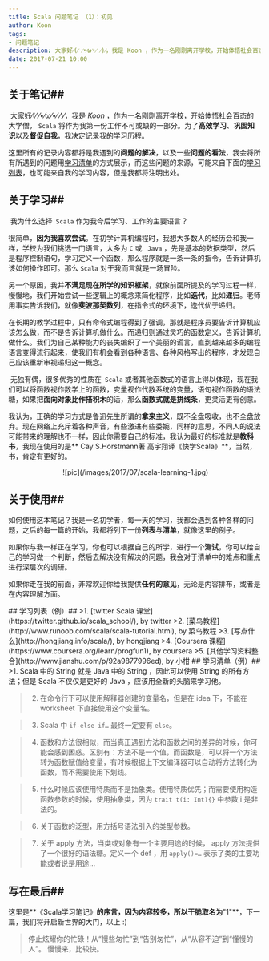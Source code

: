 ```yaml
---
title: Scala 问题笔记 （1）：初见
author: Koon
tags:
- 问题笔记
description: 大家好⁄(⁄ ⁄•⁄ω⁄•⁄ ⁄)⁄，我是 Koon ，作为一名刚刚离开学校，开始体悟社会百态的大学僧， Scala 将作为我第一份工作不可或缺的一部分。为了高效学习、巩固知识以及督促自我，我决定记录我的学习历程。
date: 2017-07-21 10:00
---
```


## 关于笔记##

​   大家好⁄(⁄ ⁄•⁄ω⁄•⁄ ⁄)⁄，我是 *Koon* ，作为一名刚刚离开学校，开始体悟社会百态的大学僧， `Scala` 将作为我第一份工作不可或缺的一部分。为了**高效学习**、**巩固知识**以及**督促自我**，我决定记录我的学习历程。

​   这里所有的记录内容都将是我遇到的**问题的解决**，以及一些**问题的看法**，我会将所有所遇到的问题用[学习清单](#jump-to-detail)的方式展示，而这些问题的来源，可能来自下面的[学习列表](#jump-to-list)，也可能来自我的学习内容，但是我都将注明出处。


## 关于学习##

​   我为什么选择` Scala` 作为我今后学习、工作的主要语言？

​   很简单，**因为我喜欢尝试**。在初学计算机编程时，我想大多数人的经历会和我一样，学校为我们挑选一门语言，大多为  `C`  或 ` Java` ，先是基本的数据类型，然后是程序控制语句，学习定义一个函数，那么程序就是一条一条的指令，告诉计算机该如何操作即可。那么 `Scala` 对于我而言就是一场冒险。

​   另一个原因，我并**不满足现在所学的知识框架**，就像前面所提及的学习过程一样，慢慢地，我们开始尝试一些逻辑上的概念来简化程序，比如**迭代**，比如**递归**。老师用事实告诉我们，就像**斐波那契数列**，在指令式的环境下，迭代优于递归。

​   在长期的教学过程中，只有命令式编程得到了强调，那就是程序员要告诉计算机应该怎么做，而不是告诉计算机做什么。而递归则通过灵巧的函数定义，告诉计算机做什么。我们为自己某种能力的丧失编织了一个美丽的谎言，直到越来越多的编程语言变得流行起来，使我们有机会看到各种语言、各种风格写出的程序，才发现自己应该重新审视递归这一概念。

​   无独有偶，很多优秀的性质在` Scala` 或者其他函数式的语言上得以体现，现在我们可以将函数视作数学上的函数，变量视作代数系统的变量，语句视作函数的语法糖，如果把**面向对象比作搭积木**的话，那么**函数式就是拼线条**，更灵活更有创意。

​   我认为，正确的学习方式是鲁迅先生所谓的**拿来主义**，既不全盘吸收，也不全盘放弃。现在网络上充斥着各种声音，有些激进有些委婉，同样的意思，不同人的说法可能带来的理解也不一样，因此你需要自己的标准，我认为最好的标准就是**教科书**，我现在使用的是** Cay S.Horstmann著 高宇翔译《快学Scala》**，当然，书，肯定有更好的。
<center>
​   ![pic](/images/2017/07/scala-learning-1.jpg)
</center>


## 关于使用##

​   如何使用这本笔记？我是一名初学者，每一天的学习，我都会遇到各种各样的问题，之后的每一篇的开始，我都将列下一份**列表**与**清单**，就像这里的例子。

​   如果你与我一样正在学习，你也可以根据自己的所学，进行一个**测试**，你可以给自己的学习做一个判断，然后去解决没有解决的问题，我会对于清单中的难点和重点进行深层次的调研。

​   如果你走在我的前面，非常欢迎你给我提供**任何的意见**，无论是内容排布，或者是在内容理解方面。


<span id="jump-to-list">
## 学习列表（例）##
</span>
>1. [twitter Scala 课堂](https://twitter.github.io/scala_school/), by twitter
>2. [菜鸟教程](http://www.runoob.com/scala/scala-tutorial.html), by 菜鸟教程
>3. [写点什么](http://hongjiang.info/scala/), by hongjiang
>4. [Coursera 课程](https://www.coursera.org/learn/progfun1), by coursera
>5. [其他学习资料整合](http://www.jianshu.com/p/92a9877996ed), by 小柑


<span id="jump-to-detail">
## 学习清单（例）##
</span>
>1. Scala 中的 String 就是 Java 中的 String ，因此可以使用 String 的所有方法；但是 Scala 不仅仅是更好的 Java ，应该用全新的头脑来学习他。

>2. 在命令行下可以使用解释器创建的变量名，但是在 idea 下，不能在 worksheet 下直接使用这个变量名。

>3. Scala 中 `if-else if…` 最终一定要有 `else`。

>4. 函数和方法很相似，而当真正遇到方法和函数之间的差异的时候，你可能会感到困惑。区别有：方法不是一个值，而函数是，可以将一个方法转为函数赋值给变量，有时候根据上下文编译器可以自动将方法转化为函数，而不需要使用下划线。

>5. 什么时候应该使用特质而不是抽象类。使用特质优先；而需要使用构造函数参数的时候，使用抽象类，因为 `trait t(i: Int){}` 中参数 i 是非法的。

>6. 关于函数的泛型，用方括号语法引入的类型参数。

>7. 关于 apply 方法，当类或对象有一个主要用途的时候， apply 方法提供了一个很好的语法糖。定义一个 def ，用 `apply()=…` 表示了类的主要功能或者说是用途...




## 写在最后##

​   这里是**《Scala学习笔记》**的序言，因为内容较多，所以干脆取名为**"1"**，下一篇，我们将开启新世界的大门，以上 :)

> ​ 停止炫耀你的忙碌！从“慢些匆忙”到“告别匆忙”，从“从容不迫”到“懂慢的人”。
> ​ 慢慢来，比较快。